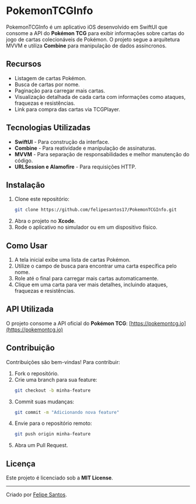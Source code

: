 # PokemonTCGInfo

PokemonTCGInfo é um aplicativo iOS desenvolvido em SwiftUI que consome a API do **Pokémon TCG** para exibir informações sobre cartas do jogo de cartas colecionáveis de Pokémon. O projeto segue a arquitetura MVVM e utiliza **Combine** para manipulação de dados assíncronos.

## Recursos

- Listagem de cartas Pokémon.
- Busca de cartas por nome.
- Paginação para carregar mais cartas.
- Visualização detalhada de cada carta com informações como ataques, fraquezas e resistências.
- Link para compra das cartas via TCGPlayer.

## Tecnologias Utilizadas

- **SwiftUI** - Para construção da interface.
- **Combine** - Para reatividade e manipulação de assinaturas.
- **MVVM** - Para separação de responsabilidades e melhor manutenção do código.
- **URLSession e Alamofire** - Para requisições HTTP.

## Instalação

1. Clone este repositório:
   ```sh
   git clone https://github.com/felipesantos17/PokemonTCGInfo.git
   ```
2. Abra o projeto no **Xcode**.
3. Rode o aplicativo no simulador ou em um dispositivo físico.

## Como Usar

1. A tela inicial exibe uma lista de cartas Pokémon.
2. Utilize o campo de busca para encontrar uma carta específica pelo nome.
3. Role até o final para carregar mais cartas automaticamente.
4. Clique em uma carta para ver mais detalhes, incluindo ataques, fraquezas e resistências.

## API Utilizada

O projeto consome a API oficial do **Pokémon TCG**: [https://pokemontcg.io](https://pokemontcg.io)

## Contribuição

Contribuições são bem-vindas! Para contribuir:

1. Fork o repositório.
2. Crie uma branch para sua feature:
   ```sh
   git checkout -b minha-feature
   ```
3. Commit suas mudanças:
   ```sh
   git commit -m "Adicionando nova feature"
   ```
4. Envie para o repositório remoto:
   ```sh
   git push origin minha-feature
   ```
5. Abra um Pull Request.

## Licença

Este projeto é licenciado sob a **MIT License**.

---

Criado por [Felipe Santos](https://github.com/felipesantos17).

